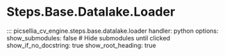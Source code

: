 # Steps.Base.Datalake.Loader

::: picsellia_cv_engine.steps.base.datalake.loader
    handler: python
    options:
        show_submodules: false  # Hide submodules until clicked
        show_if_no_docstring: true
        show_root_heading: true
